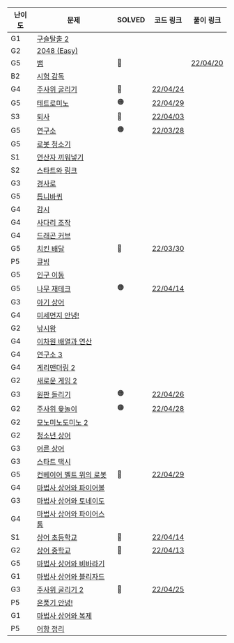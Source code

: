 | **난이도** | **문제**                                                                                     | **SOLVED** | **코드 링크**                                                                                               | **풀이 링크**                                                                                  |
| ---------- | -------------------------------------------------------------------------------------------- | ---------- | ----------------------------------------------------------------------------------------------------------- | ---------------------------------------------------------------------------------------------- |
| G1         | <a href="https://www.acmicpc.net/problem/13460" target="_blank">구슬탈출 2</a>               |            |                                                                                                             |                                                                                                |
| G2         | <a href="https://www.acmicpc.net/problem/12100" target="_blank">2048 (Easy)</a>              |            |                                                                                                             |                                                                                                |
| G5         | <a href="https://www.acmicpc.net/problem/3190" target="_blank">뱀</a>                        | 🔵         |                                                                                                             | [22/04/20](https://github.com/cindia3704/Algopat/blob/main/beakjun/Samsung2022/snack_3190.cpp) |
| B2         | <a href="https://www.acmicpc.net/problem/13458" target="_blank">시험 감독</a>                |            |                                                                                                             |                                                                                                |
| G4         | <a href="https://www.acmicpc.net/problem/14499" target="_blank">주사위 굴리기</a>            | 🔵         | [22/04/24](https://github.com/cindia3704/Algopat/blob/main/beakjun/Samsung2022/rollingDice_14499.cpp)       |                                                                                                |
| G5         | <a href="https://www.acmicpc.net/problem/14500" target="_blank">테트로미노</a>               | 🟠         | [22/04/29](https://github.com/cindia3704/Algopat/blob/main/beakjun/Samsung2022/tetromino_14500.cpp)         |                                                                                                |
| S3         | <a href="https://www.acmicpc.net/problem/14501" target="_blank">퇴사</a>                     | 🔵         | [22/04/03](https://github.com/cindia3704/Algopat/blob/main/beakjun/Samsung2022/retirement_14501.cpp)        |                                                                                                |
| G5         | <a href="https://www.acmicpc.net/problem/14502" target="_blank">연구소</a>                   | 🟠         | [22/03/28](https://github.com/cindia3704/Algopat/blob/main/beakjun/Samsung2022/lab_14502.cpp)               |                                                                                                |
| G5         | <a href="https://www.acmicpc.net/problem/14503" target="_blank">로봇 청소기</a>              |            |                                                                                                             |                                                                                                |
| S1         | <a href="https://www.acmicpc.net/problem/14888" target="_blank">연산자 끼워넣기</a>          |            |                                                                                                             |                                                                                                |
| S2         | <a href="https://www.acmicpc.net/problem/14889" target="_blank">스타트와 링크</a>            |            |                                                                                                             |                                                                                                |
| G3         | <a href="https://www.acmicpc.net/problem/14890" target="_blank">경사로</a>                   |            |                                                                                                             |                                                                                                |
| G5         | <a href="https://www.acmicpc.net/problem/14891" target="_blank">톱니바퀴</a>                 |            |                                                                                                             |                                                                                                |
| G4         | <a href="https://www.acmicpc.net/problem/15683" target="_blank">감시</a>                     |            |                                                                                                             |                                                                                                |
| G4         | <a href="https://www.acmicpc.net/problem/15684" target="_blank">사다리 조작</a>              |            |                                                                                                             |                                                                                                |
| G4         | <a href="https://www.acmicpc.net/problem/15685" target="_blank">드래곤 커브</a>              |            |                                                                                                             |                                                                                                |
| G5         | <a href="https://www.acmicpc.net/problem/15686" target="_blank">치킨 배달</a>                | 🔵         | [22/03/30](https://github.com/cindia3704/Algopat/blob/main/beakjun/Samsung2022/chickenDelivery_15686.cpp)   |                                                                                                |
| P5         | <a href="https://www.acmicpc.net/problem/5373" target="_blank">큐빙</a>                      |            |                                                                                                             |                                                                                                |
| G5         | <a href="https://www.acmicpc.net/problem/16234" target="_blank">인구 이동</a>                |            |                                                                                                             |                                                                                                |
| G5         | <a href="https://www.acmicpc.net/problem/16235" target="_blank">나무 재테크</a>              | 🟠         | [22/04/14](https://github.com/cindia3704/Algopat/blob/main/beakjun/Samsung2022/treeFinance_16235.cpp)       |                                                                                                |
| G3         | <a href="https://www.acmicpc.net/problem/16236" target="_blank">아기 상어</a>                |            |                                                                                                             |                                                                                                |
| G4         | <a href="https://www.acmicpc.net/problem/17144" target="_blank">미세먼지 안녕!</a>           |            |                                                                                                             |                                                                                                |
| G2         | <a href="https://www.acmicpc.net/problem/17143" target="_blank">낚시왕</a>                   |            |                                                                                                             |                                                                                                |
| G4         | <a href="https://www.acmicpc.net/problem/17140" target="_blank">이차원 배열과 연산</a>       |            |                                                                                                             |                                                                                                |
| G4         | <a href="https://www.acmicpc.net/problem/17142" target="_blank">연구소 3</a>                 |            |                                                                                                             |                                                                                                |
| G4         | <a href="https://www.acmicpc.net/problem/17779" target="_blank">게리맨더링 2</a>             |            |                                                                                                             |                                                                                                |
| G2         | <a href="https://www.acmicpc.net/problem/17837" target="_blank">새로운 게임 2</a>            |            |                                                                                                             |                                                                                                |
| G3         | <a href="https://www.acmicpc.net/problem/17822" target="_blank">원판 돌리기</a>              | 🟠         | [22/04/26](https://github.com/cindia3704/Algopat/blob/main/beakjun/Samsung2022/rollingCircle_17822.cpp)     |                                                                                                |
| G2         | <a href="https://www.acmicpc.net/problem/17825" target="_blank">주사위 윷놀이</a>            | 🟠         | [22/04/28](https://github.com/cindia3704/Algopat/blob/main/beakjun/Samsung2022/diceGame_17825.cpp)          |                                                                                                |
| G2         | <a href="https://www.acmicpc.net/problem/20061" target="_blank">모노미노도미노 2</a>         |            |                                                                                                             |                                                                                                |
| G2         | <a href="https://www.acmicpc.net/problem/19236" target="_blank">청소년 상어</a>              |            |                                                                                                             |                                                                                                |
| G3         | <a href="https://www.acmicpc.net/problem/19237" target="_blank">어른 상어</a>                |            |                                                                                                             |                                                                                                |
| G3         | <a href="https://www.acmicpc.net/problem/19238" target="_blank">스타트 택시</a>              |            |                                                                                                             |                                                                                                |
| G5         | <a href="https://www.acmicpc.net/problem/20055" target="_blank">컨베이어 벨트 위의 로봇</a>  | 🔵         | [22/04/29](https://github.com/cindia3704/Algopat/blob/main/beakjun/Samsung2022/conveyorBelt_20055.cpp)      |                                                                                                |
| G4         | <a href="https://www.acmicpc.net/problem/20056" target="_blank">마법사 상어와 파이어볼</a>   |            |                                                                                                             |                                                                                                |
| G3         | <a href="https://www.acmicpc.net/problem/20057" target="_blank">마법사 상어와 토네이도</a>   |            |                                                                                                             |                                                                                                |
| G4         | <a href="https://www.acmicpc.net/problem/20058" target="_blank">마법사 상어와 파이어스톰</a> |            |                                                                                                             |                                                                                                |
| S1         | <a href="https://www.acmicpc.net/problem/21608" target="_blank">상어 초등학교</a>            | 🔵         | [22/04/14](https://github.com/cindia3704/Algopat/blob/main/beakjun/Samsung2022/lowerSchoolShark_21608.cpp)  |                                                                                                |
| G2         | <a href="https://www.acmicpc.net/problem/21609" target="_blank">상어 중학교</a>              | 🔵         | [22/04/13](https://github.com/cindia3704/Algopat/blob/main/beakjun/Samsung2022/middleSchoolShark_21609.cpp) |                                                                                                |
| G5         | <a href="https://www.acmicpc.net/problem/21610" target="_blank">마법사 상어와 비바라기</a>   |            |                                                                                                             |                                                                                                |
| G1         | <a href="https://www.acmicpc.net/problem/21611" target="_blank">마법사 상어와 블리자드</a>   |            |                                                                                                             |                                                                                                |
| G3         | <a href="https://www.acmicpc.net/problem/23288" target="_blank">주사위 굴리기 2</a>          | 🔵         | [22/04/25](https://github.com/cindia3704/Algopat/blob/main/beakjun/Samsung2022/rollingDice2_23288.cpp)      |                                                                                                |
| P5         | <a href="https://www.acmicpc.net/problem/23289" target="_blank">온풍기 안녕!</a>             |            |                                                                                                             |                                                                                                |
| G1         | <a href="https://www.acmicpc.net/problem/23290" target="_blank">마법사 상어와 복제</a>       |            |                                                                                                             |                                                                                                |
| P5         | <a href="https://www.acmicpc.net/problem/23291" target="_blank">어항 정리</a>                |            |                                                                                                             |                                                                                                |
